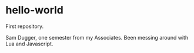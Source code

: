 # hello-world
First repository.

Sam Dugger, one semester from my Associates. Been messing around with Lua and Javascript.
